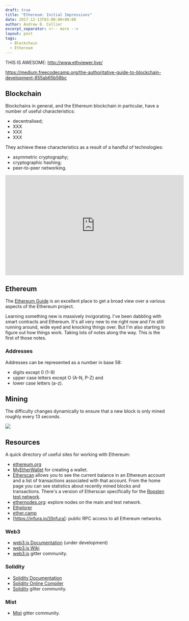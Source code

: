 ```yaml
---
draft: true
title: "Ethereum: Initial Impressions"
date: 2017-12-13T03:00:00+00:00
author: Andrew B. Collier
excerpt_separator: <!-- more -->
layout: post
tags:
  - Blockchain
  - Ethereum
---
```


THIS IS AWESOME: http://www.ethviewer.live/

https://medium.freecodecamp.org/the-authoritative-guide-to-blockchain-development-855ab65b58bc

## Blockchain

Blockchains in general, and the Ethereum blockchain in particular, have a number of useful characteristics:

- decentralised;
- XXX
- XXX
- XXX

They achieve these characteristics as a result of a handful of technologies:

- asymmetric cryptography;
- cryptographic hashing;
- peer-to-peer networking.

<iframe width="560" height="315" src="https://www.youtube.com/embed/k53LUZxUF50" frameborder="0" gesture="media" allow="encrypted-media" allowfullscreen></iframe>

## Ethereum

The [Ethereum Guide](https://ethereum-homestead.readthedocs.io/en/latest/) is an excellent place to get a broad view over a various aspects of the Ethereum project.

Learning something new is massively invigorating. I've been dabbling with smart contracts and Ethereum. It's all very new to me right now and I'm still running around, wide eyed and knocking things over. But I'm also starting to figure out how things work. Taking lots of notes along the way. This is the first of those notes.

### Addresses

Addresses can be represented as a number in base 58:

- digits except 0 (1-9)
- upper case letters except O (A-N, P-Z) and
- lower case letters (a-z).

## Mining

The difficulty changes dynamically to ensure that a new block is only mined roughly every 13 seconds.

<a href="https://etherscan.io/chart/blocktime"><img src="/img/2017/12/ethereum-block-mining-time.png" /></a>

## Resources

A quick directory of useful sites for working with Ethereum:

- [ethereum.org](https://ethereum.org/)
- [MyEtherWallet](https://www.myetherwallet.com/) for creating a wallet.
- [Etherscan](https://etherscan.io/) allows you to see the current balance in an Ethereum account and a list of transactions associated with that account. From the home page you can see statistics about recently mined blocks and transactions. There's a version of Etherscan specifically for the [Ropsten test network](https://ropsten.etherscan.io/).
- [ethernodes.org](https://ethernodes.org/): explore nodes on the main and test network.
- [Ethplorer](https://ethplorer.io/)
- [ether.camp](https://live.ether.camp/)
- [https://infura.io/](Infura): public RPC access to all Ethereum networks.

### Web3

- [web3.js Documentation](http://web3js.readthedocs.io/en/1.0/) (under development)
- [web3.js Wiki](https://github.com/ethereum/wiki/wiki/JavaScript-API)
- [web3.js](https://gitter.im/ethereum/web3.js) gitter community.

### Solidity

- [Solidity Documentation](http://solidity.readthedocs.io/en/latest/index.html)
- [Solidity Online Compiler](https://ethereum.github.io/browser-solidity/)
- [Solidity](https://gitter.im/ethereum/solidity) gitter community.

### Mist

- [Mist](https://gitter.im/ethereum/mist) gitter community.